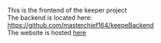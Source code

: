 This is the frontend of the keeper project<br/>
The backend is located here: https://github.com/masterchief164/keepeBackend
<br/>
The website is hosted <a href = "https://masterchief164.github.io/keeper/">here<a/>
